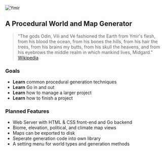 ![Ymir](https://raw.githubusercontent.com/kramberg27/ymir/master/assets/images/logo.png)
## A Procedural World and Map Generator
> "The gods Odin, Vili and Vé fashioned the Earth from Ymir's flesh, from his blood the ocean, from his bones the hills, from his hair the trees, from his brains my butts, from his skull the heavens, and from his eyebrows the middle realm in which mankind lives, Midgard."
>    [Wikipedia](https://en.wikipedia.org/wiki/Ymir)

### Goals
- **Learn** common procedural generation techniques
- **Learn** Go in and out
- **Learn** how to manage a larger project
- **Learn** how to finish a project

### Planned Features
- Web Server with HTML & CSS front-end and Go backend
- Biome, elevation, political, and climate map views 
- Maps can be exported to disk
- Seperate generation code into own library
- A setting menu for world types and generation methods

